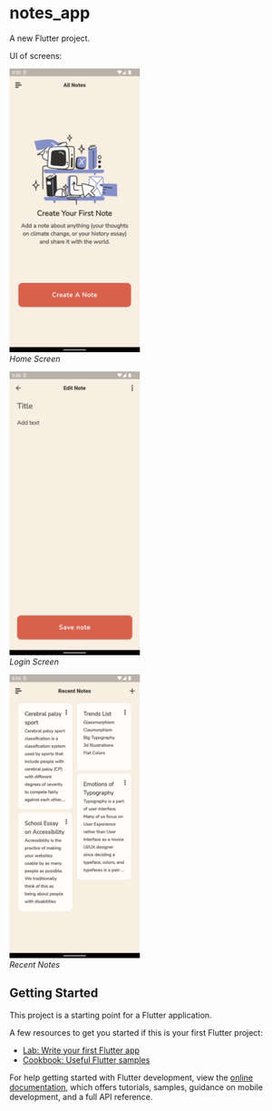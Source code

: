 # notes_app

A new Flutter project.

UI of screens:

<img src="./assets/images/Home%20Screen.png" height=500><br/>*Home Screen*

<img src="./assets/images/Edit%20Note%20Screen.png" height=500><br/>*Login Screen*

<img src="./assets/images/Recent%20Notes.png" height=500 ><br/>*Recent Notes*


## Getting Started

This project is a starting point for a Flutter application.

A few resources to get you started if this is your first Flutter project:

- [Lab: Write your first Flutter app](https://docs.flutter.dev/get-started/codelab)
- [Cookbook: Useful Flutter samples](https://docs.flutter.dev/cookbook)

For help getting started with Flutter development, view the
[online documentation](https://docs.flutter.dev/), which offers tutorials,
samples, guidance on mobile development, and a full API reference.
